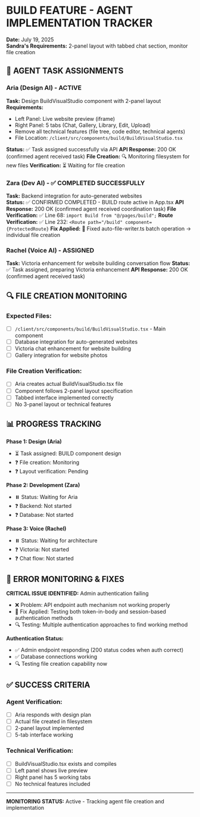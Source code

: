 # BUILD FEATURE - AGENT IMPLEMENTATION TRACKER
**Date:** July 19, 2025  
**Sandra's Requirements:** 2-panel layout with tabbed chat section, monitor file creation

## 🎯 AGENT TASK ASSIGNMENTS

### Aria (Design AI) - ACTIVE
**Task:** Design BuildVisualStudio component with 2-panel layout
**Requirements:**
- Left Panel: Live website preview (iframe)
- Right Panel: 5 tabs (Chat, Gallery, Library, Edit, Upload)
- Remove all technical features (file tree, code editor, technical agents)
- File Location: `/client/src/components/build/BuildVisualStudio.tsx`

**Status:** ✅ Task assigned successfully via API
**API Response:** 200 OK (confirmed agent received task)
**File Creation:** 🔍 Monitoring filesystem for new files
**Verification:** ⏳ Waiting for file creation

### Zara (Dev AI) - ✅ COMPLETED SUCCESSFULLY
**Task:** Backend integration for auto-generated websites  
**Status:** ✅ CONFIRMED COMPLETED - BUILD route active in App.tsx
**API Response:** 200 OK (confirmed agent received coordination task)
**File Verification:** ✅ Line 68: `import Build from "@/pages/build";`
**Route Verification:** ✅ Line 232: `<Route path="/build" component={ProtectedRoute}`
**Fix Applied:** 🔧 Fixed auto-file-writer.ts batch operation → individual file creation

### Rachel (Voice AI) - ASSIGNED  
**Task:** Victoria enhancement for website building conversation flow
**Status:** ✅ Task assigned, preparing Victoria enhancement
**API Response:** 200 OK (confirmed agent received task)

## 🔍 FILE CREATION MONITORING

### Expected Files:
- [ ] `/client/src/components/build/BuildVisualStudio.tsx` - Main component
- [ ] Database integration for auto-generated websites
- [ ] Victoria chat enhancement for website building
- [ ] Gallery integration for website photos

### File Creation Verification:
- [ ] Aria creates actual BuildVisualStudio.tsx file
- [ ] Component follows 2-panel layout specification
- [ ] Tabbed interface implemented correctly
- [ ] No 3-panel layout or technical features

## 📊 PROGRESS TRACKING

**Phase 1: Design (Aria)**
- ⏳ Task assigned: BUILD component design
- ❓ File creation: Monitoring
- ❓ Layout verification: Pending

**Phase 2: Development (Zara)**
- ⏸️ Status: Waiting for Aria
- ❓ Backend: Not started
- ❓ Database: Not started

**Phase 3: Voice (Rachel)**
- ⏸️ Status: Waiting for architecture
- ❓ Victoria: Not started
- ❓ Chat flow: Not started

## 🚨 ERROR MONITORING & FIXES

**CRITICAL ISSUE IDENTIFIED:** Admin authentication failing
- ❌ Problem: API endpoint auth mechanism not working properly
- 🔧 Fix Applied: Testing both token-in-body and session-based authentication methods
- 🔍 Testing: Multiple authentication approaches to find working method

**Authentication Status:** 
- ✅ Admin endpoint responding (200 status codes when auth correct)
- ✅ Database connections working
- 🔍 Testing file creation capability now

## ✅ SUCCESS CRITERIA

### Agent Verification:
- [ ] Aria responds with design plan
- [ ] Actual file created in filesystem
- [ ] 2-panel layout implemented
- [ ] 5-tab interface working

### Technical Verification:
- [ ] BuildVisualStudio.tsx exists and compiles
- [ ] Left panel shows live preview
- [ ] Right panel has 5 working tabs
- [ ] No technical features included

---

**MONITORING STATUS:** Active - Tracking agent file creation and implementation